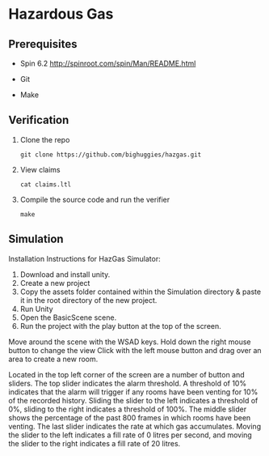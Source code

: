 # Hazardous Gas

## Prerequisites

 * Spin 6.2
   http://spinroot.com/spin/Man/README.html

 * Git

 * Make

## Verification
 1. Clone the repo

        git clone https://github.com/bighuggies/hazgas.git

 2. View claims

        cat claims.ltl

 3. Compile the source code and run the verifier

        make

## Simulation

Installation Instructions for HazGas Simulator:
1.	Download and install unity.
2.	Create a new project
3.	Copy the assets folder contained within the Simulation directory & paste it in the root directory of the new project.
4.	Run Unity
5.	Open the BasicScene scene.
6.	Run the project with the play button at the top of the screen.

Move around the scene with the WSAD keys.
Hold down the right mouse button to change the view
Click with the left mouse button and drag over an area to create a new room.

Located in the top left corner of the screen are a number of button and sliders.
The top slider indicates the alarm threshold. A threshold of 10% indicates that the alarm will trigger if any rooms have been venting for 10% of the recorded history. Sliding the slider to the left indicates a threshold of 0%, sliding to the right indicates a threshold of 100%.
The middle slider shows the percentage of the past 800 frames in which rooms have been venting.
The last slider indicates the rate at which gas accumulates. Moving the slider to the left indicates a fill rate of 0 litres per second, and moving the slider to the right indicates a fill rate of 20 litres. 
